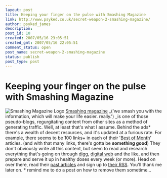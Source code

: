```yaml
---
layout: post
title: Keeping your finger on the pulse with Smashing Magazine
link: http://www.psyked.co.uk/secret-weapon-2-smashing-magazine/
author: psyked_james
description: 
post_id: 10
created: 2007/05/16 23:05:51
created_gmt: 2007/05/16 22:05:51
comment_status: open
post_name: secret-weapon-2-smashing-magazine
status: publish
post_type: post
---
```


# Keeping your finger on the pulse with Smashing Magazine

![Smashing Magazine Logo](http://uploads.psyked.co.uk/2007/05/logo.gif) [Smashing magazine](http://www.smashingmagazine.com/) _('we smash you with the information, which will make your life easier. really.') _is one of those pseudo-blogs, regurgitating content from other sites as a method of generating traffic. Well, at least that's what I assume. Behind the ads* there's a wealth of decent resources, and it's updated at a furious rate. For example, there seems to be 100 links+ in each of their '[Best of Month](http://www.smashingmagazine.com/category/digest/)' articles. (and with that many links, there's gotta be **something good**) They don't obviously write all this content, but seem to read and research everything that's going on through [digg](http://www.digg.com), [digital web](http://www.digital-web.com) and the like, and then prepare and serve it up in healthy doses every week (or more). Head on over there, read their [past articles](http://www.smashingmagazine.com/) and sign up to [their RSS](http://www.smashingmagazine.com/wp-rss.php). You'll thank me later on. * remind me to do a post on how to remove them sometime...